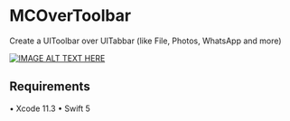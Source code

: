 # MCOverToolbar
Create a UIToolbar over UITabbar (like File, Photos, WhatsApp and more)

[![IMAGE ALT TEXT HERE](https://media.giphy.com/media/RKG3M6GlzS3BCR5BSh/giphy.gif)]()

## Requirements
• Xcode 11.3
• Swift 5

